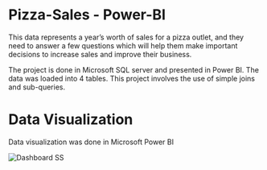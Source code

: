 # Pizza-Sales - Power-BI

This data represents a year’s worth of sales for a pizza outlet, and they need to answer a few questions which will help them make important decisions to increase sales and improve their business.

The project is done in Microsoft SQL server and presented in Power BI. The data was loaded into 4 tables. This project involves the use of simple joins and sub-queries.

# Data Visualization
Data visualization was done in Microsoft Power BI

![Dashboard SS](https://github.com/user-attachments/assets/20917e7b-4484-4402-936e-04deece797f3)
